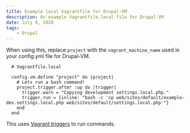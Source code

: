 ```yaml
---
title: Example local Vagrantfile for Drupal-VM
description: An example Vagrantfile.local file for Drupal-VM
date: July 9, 2020
tags:
    - Drupal
---
```


When using this, replace `project` with the `vagrant_machine_name` used in your config.yml file for Drupal-VM.

```
  # Vagrantfile.local

  config.vm.define "project" do |project|
    # Lets run a bash command!
    project.trigger.after :up do |trigger|
      trigger.warn = "Copying development settings.local.php."
      trigger.run = {inline: "bash -c 'cp web/sites/default/example-dev.settings.local.php web/sites/default/settings.local.php'"}
    end
  end
```

This uses [Vagrant triggers](https://www.vagrantup.com/docs/triggers) to run commands.
